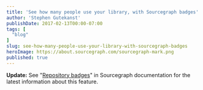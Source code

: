 ```yaml
---
title: 'See how many people use your library, with Sourcegraph badges'
author: 'Stephen Gutekanst'
publishDate: 2017-02-13T00:00-07:00
tags: [
  "blog"
]
slug: see-how-many-people-use-your-library-with-sourcegraph-badges
heroImage: https://about.sourcegraph.com/sourcegraph-mark.png
published: true
---
```


**Update:** See "[Repository badges](https://docs.sourcegraph.com/user/repository/badges)" in Sourcegraph documentation for the latest information about this feature.
